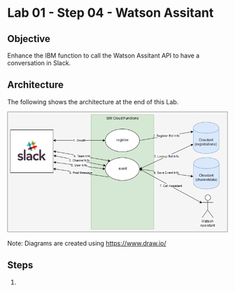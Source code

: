 # Lab 01 - Step 04 - Watson Assitant

## Objective

Enhance the IBM function to call the Watson Assitant API to have a conversation in Slack.

## Architecture

The following shows the architecture at the end of this Lab.

![](../xdocs/Architecture-Lab01-Step04.png)

Note: Diagrams are created using https://www.draw.io/

## Steps

1. 
